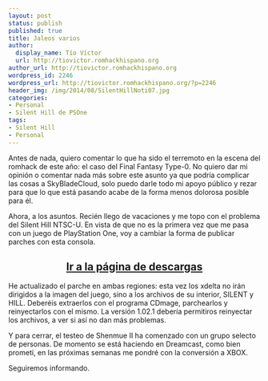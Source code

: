 ```yaml
---
layout: post
status: publish
published: true
title: Jaleos varios
author:
  display_name: Tío Víctor
  url: http://tiovictor.romhackhispano.org
author_url: http://tiovictor.romhackhispano.org
wordpress_id: 2246
wordpress_url: http://tiovictor.romhackhispano.org/?p=2246
header_img: /img/2014/08/SilentHillNoti07.jpg
categories:
- Personal
- Silent Hill de PSOne
tags:
- Silent Hill
- Personal
---
```

Antes de nada, quiero comentar lo que ha sido el terremoto en la escena del romhack de 
este año: el caso del Final Fantasy Type-0. No quiero dar mi opinión o comentar nada más 
sobre este asunto ya que podría complicar las cosas a SkyBladeCloud, solo puedo darle todo 
mi apoyo público y rezar para que lo que está pasando acabe de la forma menos dolorosa 
posible para él.

Ahora, a los asuntos. Recién llego de vacaciones y me topo con el problema del Silent Hill 
NTSC-U. En vista de que no es la primera vez que me pasa con un juego de PlayStation One, voy 
a cambiar la forma de publicar parches con esta consola.

<h2 style="text-align: center;"><strong><a href="http://tiovictor.romhackhispano.org/silent-hill-1/descargar/">Ir 
a la página de descargas</a></strong></h2>

He actualizado el parche en ambas regiones: esta vez los xdelta no irán dirigidos a la imagen 
del juego, sino a los archivos de su interior, SILENT y HILL. Deberéis extraerlos con el programa 
CDmage, parchearlos y reinyectarlos con el mismo. La versión 1.02.1 debería permitiros reinyectar 
los archivos, a ver si así no dan más problemas.

Y para cerrar, el testeo de Shenmue II ha comenzado con un grupo selecto de personas. De momento 
se está haciendo en Dreamcast, como bien prometí, en las próximas semanas me pondré con la 
conversión a XBOX.

Seguiremos informando.
